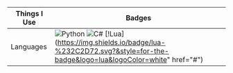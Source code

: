 Things I Use | Badges
---|---
Languages | ![Python](https://img.shields.io/badge/python%20-%2314354C.svg?&style=for-the-badge&logo=python&logoColor=white) ![C#](https://img.shields.io/badge/c%23%20-%23239120.svg?&style=for-the-badge&logo=c-sharp&logoColor=white) [!Lua](https://img.shields.io/badge/lua-%232C2D72.svg?&style=for-the-badge&logo=lua&logoColor=white" href="#")
